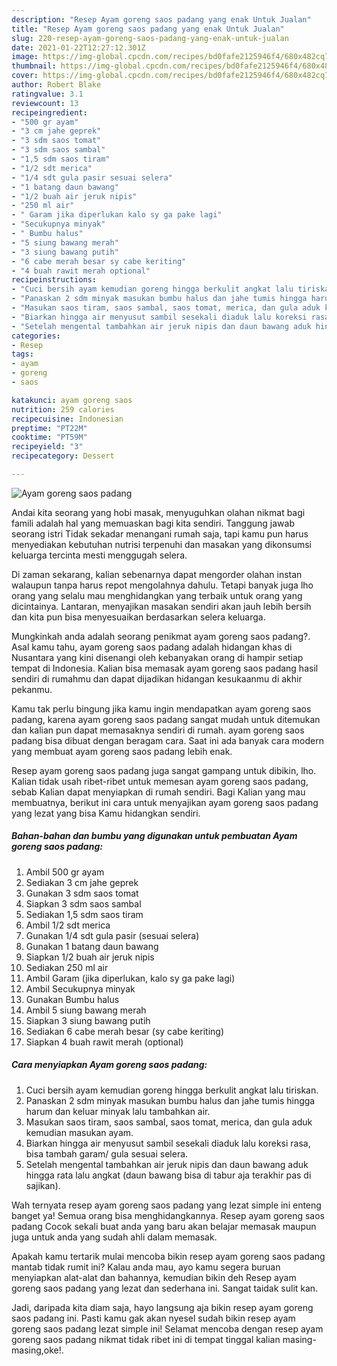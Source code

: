```yaml
---
description: "Resep Ayam goreng saos padang yang enak Untuk Jualan"
title: "Resep Ayam goreng saos padang yang enak Untuk Jualan"
slug: 220-resep-ayam-goreng-saos-padang-yang-enak-untuk-jualan
date: 2021-01-22T12:27:12.301Z
image: https://img-global.cpcdn.com/recipes/bd0fafe2125946f4/680x482cq70/ayam-goreng-saos-padang-foto-resep-utama.jpg
thumbnail: https://img-global.cpcdn.com/recipes/bd0fafe2125946f4/680x482cq70/ayam-goreng-saos-padang-foto-resep-utama.jpg
cover: https://img-global.cpcdn.com/recipes/bd0fafe2125946f4/680x482cq70/ayam-goreng-saos-padang-foto-resep-utama.jpg
author: Robert Blake
ratingvalue: 3.1
reviewcount: 13
recipeingredient:
- "500 gr ayam"
- "3 cm jahe geprek"
- "3 sdm saos tomat"
- "3 sdm saos sambal"
- "1,5 sdm saos tiram"
- "1/2 sdt merica"
- "1/4 sdt gula pasir sesuai selera"
- "1 batang daun bawang"
- "1/2 buah air jeruk nipis"
- "250 ml air"
- " Garam jika diperlukan kalo sy ga pake lagi"
- "Secukupnya minyak"
- " Bumbu halus"
- "5 siung bawang merah"
- "3 siung bawang putih"
- "6 cabe merah besar sy cabe keriting"
- "4 buah rawit merah optional"
recipeinstructions:
- "Cuci bersih ayam kemudian goreng hingga berkulit angkat lalu tiriskan."
- "Panaskan 2 sdm minyak masukan bumbu halus dan jahe tumis hingga harum dan keluar minyak lalu tambahkan air."
- "Masukan saos tiram, saos sambal, saos tomat, merica, dan gula aduk kemudian masukan ayam."
- "Biarkan hingga air menyusut sambil sesekali diaduk lalu koreksi rasa, bisa tambah garam/ gula sesuai selera."
- "Setelah mengental tambahkan air jeruk nipis dan daun bawang aduk hingga rata lalu angkat (daun bawang bisa di tabur aja terakhir pas di sajikan)."
categories:
- Resep
tags:
- ayam
- goreng
- saos

katakunci: ayam goreng saos 
nutrition: 259 calories
recipecuisine: Indonesian
preptime: "PT22M"
cooktime: "PT59M"
recipeyield: "3"
recipecategory: Dessert

---
```



![Ayam goreng saos padang](https://img-global.cpcdn.com/recipes/bd0fafe2125946f4/680x482cq70/ayam-goreng-saos-padang-foto-resep-utama.jpg)

Andai kita seorang yang hobi masak, menyuguhkan olahan nikmat bagi famili adalah hal yang memuaskan bagi kita sendiri. Tanggung jawab seorang istri Tidak sekadar menangani rumah saja, tapi kamu pun harus menyediakan kebutuhan nutrisi terpenuhi dan masakan yang dikonsumsi keluarga tercinta mesti menggugah selera.

Di zaman  sekarang, kalian sebenarnya dapat mengorder olahan instan walaupun tanpa harus repot mengolahnya dahulu. Tetapi banyak juga lho orang yang selalu mau menghidangkan yang terbaik untuk orang yang dicintainya. Lantaran, menyajikan masakan sendiri akan jauh lebih bersih dan kita pun bisa menyesuaikan berdasarkan selera keluarga. 



Mungkinkah anda adalah seorang penikmat ayam goreng saos padang?. Asal kamu tahu, ayam goreng saos padang adalah hidangan khas di Nusantara yang kini disenangi oleh kebanyakan orang di hampir setiap tempat di Indonesia. Kalian bisa memasak ayam goreng saos padang hasil sendiri di rumahmu dan dapat dijadikan hidangan kesukaanmu di akhir pekanmu.

Kamu tak perlu bingung jika kamu ingin mendapatkan ayam goreng saos padang, karena ayam goreng saos padang sangat mudah untuk ditemukan dan kalian pun dapat memasaknya sendiri di rumah. ayam goreng saos padang bisa dibuat dengan beragam cara. Saat ini ada banyak cara modern yang membuat ayam goreng saos padang lebih enak.

Resep ayam goreng saos padang juga sangat gampang untuk dibikin, lho. Kalian tidak usah ribet-ribet untuk memesan ayam goreng saos padang, sebab Kalian dapat menyiapkan di rumah sendiri. Bagi Kalian yang mau membuatnya, berikut ini cara untuk menyajikan ayam goreng saos padang yang lezat yang bisa Kamu hidangkan sendiri.

<!--inarticleads1-->

##### Bahan-bahan dan bumbu yang digunakan untuk pembuatan Ayam goreng saos padang:

1. Ambil 500 gr ayam
1. Sediakan 3 cm jahe geprek
1. Gunakan 3 sdm saos tomat
1. Siapkan 3 sdm saos sambal
1. Sediakan 1,5 sdm saos tiram
1. Ambil 1/2 sdt merica
1. Gunakan 1/4 sdt gula pasir (sesuai selera)
1. Gunakan 1 batang daun bawang
1. Siapkan 1/2 buah air jeruk nipis
1. Sediakan 250 ml air
1. Ambil  Garam (jika diperlukan, kalo sy ga pake lagi)
1. Ambil Secukupnya minyak
1. Gunakan  Bumbu halus
1. Ambil 5 siung bawang merah
1. Siapkan 3 siung bawang putih
1. Sediakan 6 cabe merah besar (sy cabe keriting)
1. Siapkan 4 buah rawit merah (optional)




<!--inarticleads2-->

##### Cara menyiapkan Ayam goreng saos padang:

1. Cuci bersih ayam kemudian goreng hingga berkulit angkat lalu tiriskan.
1. Panaskan 2 sdm minyak masukan bumbu halus dan jahe tumis hingga harum dan keluar minyak lalu tambahkan air.
1. Masukan saos tiram, saos sambal, saos tomat, merica, dan gula aduk kemudian masukan ayam.
1. Biarkan hingga air menyusut sambil sesekali diaduk lalu koreksi rasa, bisa tambah garam/ gula sesuai selera.
1. Setelah mengental tambahkan air jeruk nipis dan daun bawang aduk hingga rata lalu angkat (daun bawang bisa di tabur aja terakhir pas di sajikan).




Wah ternyata resep ayam goreng saos padang yang lezat simple ini enteng banget ya! Semua orang bisa menghidangkannya. Resep ayam goreng saos padang Cocok sekali buat anda yang baru akan belajar memasak maupun juga untuk anda yang sudah ahli dalam memasak.

Apakah kamu tertarik mulai mencoba bikin resep ayam goreng saos padang mantab tidak rumit ini? Kalau anda mau, ayo kamu segera buruan menyiapkan alat-alat dan bahannya, kemudian bikin deh Resep ayam goreng saos padang yang lezat dan sederhana ini. Sangat taidak sulit kan. 

Jadi, daripada kita diam saja, hayo langsung aja bikin resep ayam goreng saos padang ini. Pasti kamu gak akan nyesel sudah bikin resep ayam goreng saos padang lezat simple ini! Selamat mencoba dengan resep ayam goreng saos padang nikmat tidak ribet ini di tempat tinggal kalian masing-masing,oke!.

